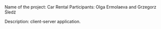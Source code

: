 Name of the project: Car Rental
Participants: Olga Ermolaeva and Grzegorz Śledź

Description: client-server application.

